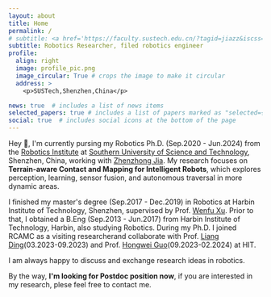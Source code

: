 ```yaml
---
layout: about
title: Home
permalink: /
# subtitle: <a href='https://faculty.sustech.edu.cn/?tagid=jiazz&iscss=1&snapid=1&orderby=date&go=1'>Robot Mobility & Manipulation (ROMA) Lab - SUSTech</a> 
subtitle: Robotics Researcher, filed robotics engineer
profile:
  align: right
  image: profile_pic.png
  image_circular: True # crops the image to make it circular
  address: >
    <p>SUSTech,Shenzhen,China</p>

news: true  # includes a list of news items
selected_papers: true # includes a list of papers marked as "selected={true}"
social: true  # includes social icons at the bottom of the page
---
```

 
Hey 👋, I'm currently pursing my Robotics Ph.D. (Sep.2020 - Jun.2024) from the [Robotics Institute](https://mee.sustech.edu.cn/en/) at [Southern University of Science and Technology](https://www.sustech.edu.cn/), Shenzhen, China, working with [Zhenzhong Jia](https://mee.sustech.edu.cn/2019/jiaoshou4_0930/842.html).
My research focuses on **Terrain-aware Contact and Mapping for Intelligent Robots**, which explores perception, learning, sensor fusion, and autonomous traversal in more dynamic areas.
<!-- My goal: Towards Pervasive Robotics and Artificial Intelligence -->

<!-- I graduated with an Mphil from the  -->
I finished my master's degree (Sep.2017 - Dec.2019) in Robotics at Harbin Institute of Technology, Shenzhen, supervised by Prof. [Wenfu Xu](http://faculty.hitsz.edu.cn/xuwenfu).
Prior to that, I obtained a B.Eng (Sep.2013 - Jun.2017) from Harbin Institute of Technology, Harbin, also studying Robotics.
During my Ph.D. I joined RCAMC as a visiting researcherand collaborate with Prof. [Liang Ding](https://homepage.hit.edu.cn/liangding)(03.2023-09.2023) and Prof. [Hongwei Guo](https://homepage.hit.edu.cn/guohongwei?lang=zh)(09.2023-02.2024) at HIT.
<!-- During my Ph.D. I collaborate with the [MetaSLAM](https://metaslam.github.io/) by Prof. Peng Yin at GairLab.  -->
<!-- ([HITSZ](http://en.hitsz.edu.cn/)) -->
<!-- ([HIT](http://www.hit.edu.cn/))-->


I am always happy to discuss and exchange research ideas in robotics.
<!-- **You can check my reseach [TAIL Robots](https://tailrobot.github.io/) for the latest news and more details.** -->
By the way, **I'm looking for Postdoc position now**, if you are interested in my research, plese feel free to contact me.




<!-- My research focues includes: dynamic perception in complex surroundings integrated learning manner and interaction-aware navigation for spatial AI form contact-based sensors. -->
<!-- My research goal is to implement human-level intelligient robots that can traveling more dynamic areas, which can help to create a better future and enjoy this process. 
I am broadly interested in Robotics, Computer Vision and Machine Learning. Specifically, my research focuses on robot perception, robot learning, and autonomous navigation. My group explores the use of computer vision, machine learning, estimation, probabilistic inference, kinematics and dynamics to develop autonomous systems in ground, air, and space applications.-->

<!-- I am doing my Ph.D. in robotics at the Robotic Systems Lab at **ETH Zurich** and the **Max Planck Institute** for Intelligent Systems, co-advised by Marco Hutter and Georg Martius.
My research focuses on **Learning Perception and Navigation for Legged Robots**.

During my Bachelor's, I worked at the chair for **High Performance Humanoid Technologies** with Prof. Tamim Asfour (KIT, Germany) and conducted my Bachelor's Thesis with Prof. Takamitsu Matsubara in Japan (NAIST, Japan).
I worked as a **Collaborative Robotics Engineer** at SEW-Eurodrive before starting my Master's in **Robotics Systems and Control** at ETH Zurich. Throughout my Master's I was supervised by Prof. Roland Siegwart and spent most of my time at the **Autonmous Systems Lab**.

During my Ph.D. I joined **NASA's Jet Propulsion Laboratory** as a visiting researcher and continuously collaborate with the Dynamic Robotic Systems Group by Prof. Maurice Fallon at **University of Oxford**.
 -->